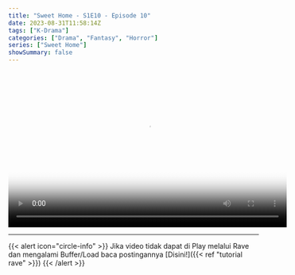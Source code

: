 ```yaml
---
title: "Sweet Home - S1E10 - Episode 10"
date: 2023-08-31T11:58:14Z
tags: ["K-Drama"]
categories: ["Drama", "Fantasy", "Horror"]
series: ["Sweet Home"]
showSummary: false
---
```

<head>
  <meta charset="UTF-8">
  <title>HLS video hosted on Dropbox</title>
  <link href="https://vjs.zencdn.net/8.0.4/video-js.css" rel="stylesheet" />
  <meta name="viewport" content="width=device-width, initial-scale=1.0">
  <!-- If you'd like to support IE8 (for Video.js versions prior to v7) -->
  <!-- <script src="https://vjs.zencdn.net/ie8/1.1.2/videojs-ie8.min.js"></script> -->
</head>

<video width="560" height="315" class="video-js container" poster="https://www.themoviedb.org/t/p/original/ufomKMiiLD9M2gTdTbKZvCAauph.jpg" data-setup="{}" frameborder="0" allowFullScreen="true" webkitallowfullscreen="true" mozallowfullscreen="true" controls>
  <source src="https://kp3d-my.sharepoint.com/personal/ryoo_kp3d_onmicrosoft_com/_layouts/15/download.aspx?share=EcPg3oLwQEFCgxEIWilw0oIBIZ4mMGLXeyPVw-XHnL5z6g" type="video/mp4">
  
</video>
 <script src="https://vjs.zencdn.net/8.0.4/video.min.js"></script>
 
<hr>
{{< alert icon="circle-info" >}}
Jika video tidak dapat di Play melalui Rave dan mengalami Buffer/Load baca postingannya [Disini!]({{< ref "tutorial rave" >}})
{{< /alert >}}
